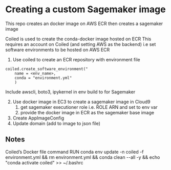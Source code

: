 # Creating a custom Sagemaker image

This repo creates an docker image on AWS ECR then creates a sagemaker image

Coiled is used to create the conda-docker image hosted on ECR
This requires an account on Coiled (and setting AWS as the backend)
i.e set software environments to be hosted on AWS ECR

1. Use coiled to create an ECR repository with environment file
```import coiled
coiled.create_software_environment("
	name = <env_name>,
	conda = "environment.yml"
	)
```
Include awscli, boto3, ipykernel in env build to for Sagemaker
		
2. Use docker image in EC3 to create a sagemaker image in Cloud9
    1. get sagemaker executioner role i.e. ROLE ARN and set to env var
    2. provide the docker image in ECR as the sagemaker base image
3. Create AppImageConfig
4. Update domain (add to image to json file)


## Notes

Coiled’s Docker file command
 RUN conda env update -n coiled -f environment.yml     && rm environment.yml     && conda clean --all -y     && echo "conda activate coiled" >> ~/.bashrc


